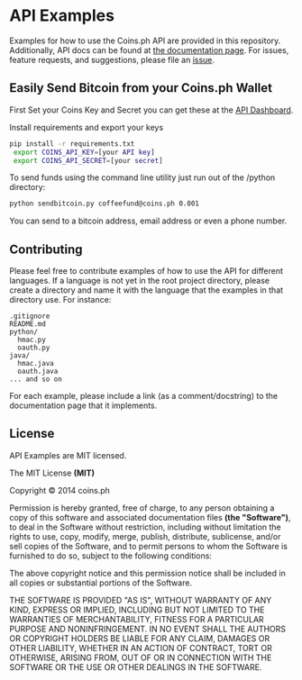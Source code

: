 API Examples
==============

Examples for how to use the Coins.ph API are provided in this repository. Additionally, API docs can be found at [the documentation page](http://coinsph.github.io/api). For issues, feature requests, and suggestions, please file an [issue](https://github.com/coinsph/api/issues).

## Easily Send Bitcoin from your Coins.ph Wallet

First Set your Coins Key and Secret you can get these at the
[API Dashboard](https://coins.ph/user/api).

Install requirements and export your keys
```bash
pip install -r requirements.txt
 export COINS_API_KEY=[your API key]
 export COINS_API_SECRET=[your secret]
```

To send funds using the command line utility just run out of the /python directory:
```bash
python sendbitcoin.py coffeefund@coins.ph 0.001
```
You can send to a bitcoin address, email address or even a phone number.

## Contributing

Please feel free to contribute examples of how to use the API for different languages. If a language is not yet in the root project directory, please create a directory and name it with the language that the examples in that directory use. For instance:

```
.gitignore
README.md
python/
  hmac.py
  oauth.py
java/
  hmac.java
  oauth.java
... and so on
```

For each example, please include a link (as a comment/docstring) to the documentation page that it implements.

## License

API Examples are MIT licensed.

The MIT License __(MIT)__

Copyright © 2014 coins.ph

Permission is hereby granted, free of charge, to any person obtaining a copy
of this software and associated documentation files __(the "Software")__, to deal
in the Software without restriction, including without limitation the rights
to use, copy, modify, merge, publish, distribute, sublicense, and/or sell
copies of the Software, and to permit persons to whom the Software is
furnished to do so, subject to the following conditions:

The above copyright notice and this permission notice shall be included in
all copies or substantial portions of the Software.

THE SOFTWARE IS PROVIDED "AS IS", WITHOUT WARRANTY OF ANY KIND, EXPRESS OR
IMPLIED, INCLUDING BUT NOT LIMITED TO THE WARRANTIES OF MERCHANTABILITY,
FITNESS FOR A PARTICULAR PURPOSE AND NONINFRINGEMENT. IN NO EVENT SHALL THE
AUTHORS OR COPYRIGHT HOLDERS BE LIABLE FOR ANY CLAIM, DAMAGES OR OTHER
LIABILITY, WHETHER IN AN ACTION OF CONTRACT, TORT OR OTHERWISE, ARISING FROM,
OUT OF OR IN CONNECTION WITH THE SOFTWARE OR THE USE OR OTHER DEALINGS IN
THE SOFTWARE.
